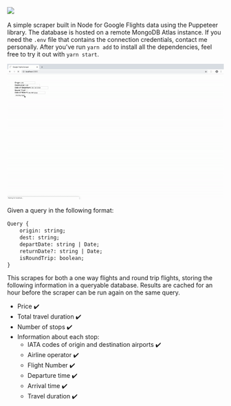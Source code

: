 <img src="https://upload.wikimedia.org/wikipedia/en/thumb/8/86/Google_Flights_logo.svg/1280px-Google_Flights_logo.svg.png" />

A simple scraper built in Node for Google Flights data using the Puppeteer library. The database is hosted on a remote MongoDB Atlas instance. If you need the `.env` file that contains the connection credentials, contact me personally. After you've run `yarn add` to install all the dependencies, feel free to try it out with `yarn start`.

![Sample](sample.gif)

Given a query in the following format:

```
Query {
    origin: string;
    dest: string;
    departDate: string | Date;
    returnDate?: string | Date;
    isRoundTrip: boolean;
}
```

This scrapes for both a one way flights and round trip flights, storing the following information in a queryable database. Results are cached for an hour before the scraper can be run again on the same query.

* Price :heavy_check_mark:
* Total travel duration :heavy_check_mark:
* Number of stops :heavy_check_mark:
* Information about each stop:
  - IATA codes of origin and destination airports :heavy_check_mark:
  - Airline operator :heavy_check_mark:
  - Flight Number :heavy_check_mark:
  - Departure time :heavy_check_mark:
  - Arrival time :heavy_check_mark:
  - Travel duration :heavy_check_mark:

